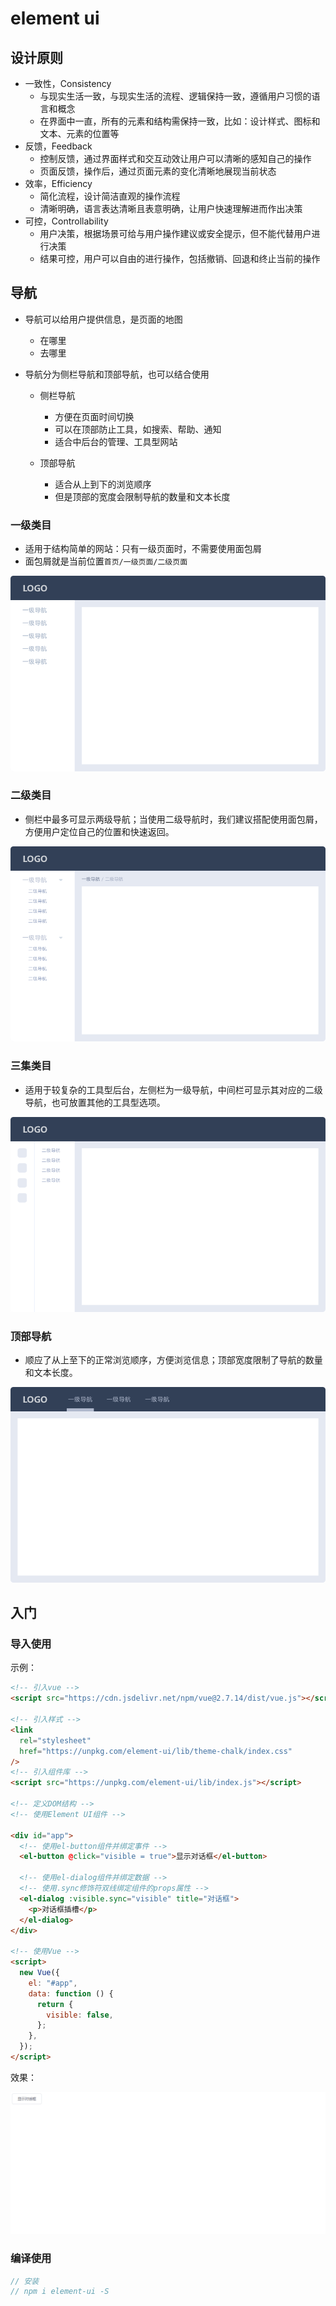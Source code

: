 # element ui

## 设计原则

* 一致性，Consistency
  * 与现实生活一致，与现实生活的流程、逻辑保持一致，遵循用户习惯的语言和概念
  * 在界面中一直，所有的元素和结构需保持一致，比如：设计样式、图标和文本、元素的位置等
* 反馈，Feedback
  * 控制反馈，通过界面样式和交互动效让用户可以清晰的感知自己的操作
  * 页面反馈，操作后，通过页面元素的变化清晰地展现当前状态
* 效率，Efficiency
  * 简化流程，设计简洁直观的操作流程
  * 清晰明确，语言表达清晰且表意明确，让用户快速理解进而作出决策
* 可控，Controllability
  * 用户决策，根据场景可给与用户操作建议或安全提示，但不能代替用户进行决策
  * 结果可控，用户可以自由的进行操作，包括撤销、回退和终止当前的操作

## 导航

* 导航可以给用户提供信息，是页面的地图

  * 在哪里
  * 去哪里

* 导航分为侧栏导航和顶部导航，也可以结合使用

  * 侧栏导航
    * 方便在页面时间切换
    * 可以在顶部防止工具，如搜索、帮助、通知
    * 适合中后台的管理、工具型网站

  * 顶部导航
    * 适合从上到下的浏览顺序
    * 但是顶部的宽度会限制导航的数量和文本长度

### 一级类目

* 适用于结构简单的网站：只有一级页面时，不需要使用面包屑
* 面包屑就是当前位置`首页/一级页面/二级页面`

![一级类目](.gitbook/assets/navbar_1.499e088.png)

### 二级类目

* 侧栏中最多可显示两级导航；当使用二级导航时，我们建议搭配使用面包屑，方便用户定位自己的位置和快速返回。

![二级类目](.gitbook/assets/navbar_2.59ecae2.png)

### 三集类目

* 适用于较复杂的工具型后台，左侧栏为一级导航，中间栏可显示其对应的二级导航，也可放置其他的工具型选项。

![三级类目](.gitbook/assets/navbar_3.8dcec92.png)

### 顶部导航

* 顺应了从上至下的正常浏览顺序，方便浏览信息；顶部宽度限制了导航的数量和文本长度。

![img](.gitbook/assets/navbar_0.b608f86.png)

## 入门

### 导入使用

示例：

```html
<!-- 引入vue -->
<script src="https://cdn.jsdelivr.net/npm/vue@2.7.14/dist/vue.js"></script>

<!-- 引入样式 -->
<link
  rel="stylesheet"
  href="https://unpkg.com/element-ui/lib/theme-chalk/index.css"
/>
<!-- 引入组件库 -->
<script src="https://unpkg.com/element-ui/lib/index.js"></script>

<!-- 定义DOM结构 -->
<!-- 使用Element UI组件 -->

<div id="app">
  <!-- 使用el-button组件并绑定事件 -->
  <el-button @click="visible = true">显示对话框</el-button>

  <!-- 使用el-dialog组件并绑定数据 -->
  <!-- 使用.sync修饰符双线绑定组件的props属性 -->
  <el-dialog :visible.sync="visible" title="对话框">
    <p>对话框插槽</p>
  </el-dialog>
</div>

<!-- 使用Vue -->
<script>
  new Vue({
    el: "#app",
    data: function () {
      return {
        visible: false,
      };
    },
  });
</script>
```

效果：

![test](.gitbook/assets/test-1693303211982-9.gif)

### 编译使用

```js
// 安装
// npm i element-ui -S


```




